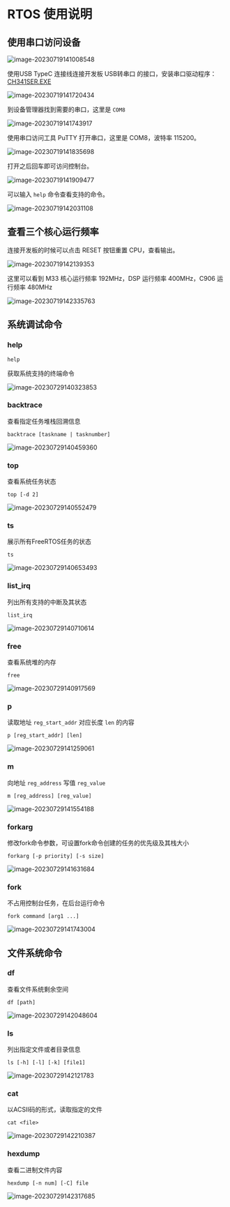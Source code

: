 # RTOS 使用说明

## 使用串口访问设备

![image-20230719141008548](assets/post/rtos_manual/image-20230719141008548.jpg)

使用USB TypeC 连接线连接开发板 USB转串口 的接口，安装串口驱动程序：[CH341SER.EXE](https://www.wch.cn/download/CH341SER_EXE.html)

![image-20230719141720434](assets/post/rtos_manual/image-20230719141720434.png)

到设备管理器找到需要的串口，这里是 `COM8`

![image-20230719141743917](assets/post/rtos_manual/image-20230719141743917.png)

使用串口访问工具 PuTTY 打开串口，这里是 COM8，波特率 115200。

![image-20230719141835698](assets/post/rtos_manual/image-20230719141835698.png)

打开之后回车即可访问控制台。

![image-20230719141909477](assets/post/rtos_manual/image-20230719141909477.png)

可以输入 `help` 命令查看支持的命令。

![image-20230719142031108](assets/post/rtos_manual/image-20230719142031108.png)

## 查看三个核心运行频率

连接开发板的时候可以点击 RESET 按钮重置 CPU，查看输出。

![image-20230719142139353](assets/post/rtos_manual/image-20230719142139353.jpg)

这里可以看到 M33 核心运行频率 192MHz，DSP 运行频率 400MHz，C906 运行频率 480MHz

![image-20230719142335763](assets/post/rtos_manual/image-20230719142335763.png)

## 系统调试命令

### help

```
help
```

获取系统支持的终端命令

![image-20230729140323853](assets/post/rtos_manual/image-20230729140323853.png)

### backtrace

查看指定任务堆栈回溯信息

```
backtrace [taskname | tasknumber]
```

![image-20230729140459360](assets/post/rtos_manual/image-20230729140459360.png)

### top

查看系统任务状态

```
top [‑d 2]
```

![image-20230729140552479](assets/post/rtos_manual/image-20230729140552479.png)

### ts

展示所有FreeRTOS任务的状态

```
ts
```

![image-20230729140653493](assets/post/rtos_manual/image-20230729140653493.png)

### list_irq

列出所有支持的中断及其状态

````
list_irq
````

![image-20230729140710614](assets/post/rtos_manual/image-20230729140710614.png)

### free

查看系统堆的内存

```
free
```

![image-20230729140917569](assets/post/rtos_manual/image-20230729140917569.png)

### p

读取地址 `reg_start_addr` 对应长度 `len` 的内容

```
p [reg_start_addr] [len]
```

![image-20230729141259061](assets/post/rtos_manual/image-20230729141259061.png)

### m

向地址 `reg_address` 写值 `reg_value`

```
m [reg_address] [reg_value]
```

![image-20230729141554188](assets/post/rtos_manual/image-20230729141554188.png)

### forkarg

修改fork命令参数，可设置fork命令创建的任务的优先级及其栈大小

```
forkarg [‑p priority] [‑s size]
```

![image-20230729141631684](assets/post/rtos_manual/image-20230729141631684.png)

### fork

不占用控制台任务，在后台运行命令

```
fork command [arg1 ...]
```

![image-20230729141743004](assets/post/rtos_manual/image-20230729141743004.png)

## 文件系统命令

### df

查看文件系统剩余空间

```
df [path]
```

![image-20230729142048604](assets/post/rtos_manual/image-20230729142048604.png)

### ls

列出指定文件或者目录信息

```
ls [‑h] [‑l] [‑k] [file1]
```

![image-20230729142121783](assets/post/rtos_manual/image-20230729142121783.png)

### cat

以ACSII码的形式，读取指定的文件

```
cat <file>
```

![image-20230729142210387](assets/post/rtos_manual/image-20230729142210387.png)

### hexdump

查看二进制文件内容

```
hexdump [‑n num] [‑C] file
```

![image-20230729142317685](assets/post/rtos_manual/image-20230729142317685.png)